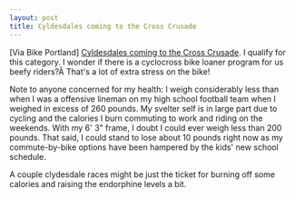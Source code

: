 ```yaml
---
layout: post
title: Cyldesdales coming to the Cross Crusade
---
```


[Via Bike Portland] <a href="http://bikeportland.org/2007/10/18/cyldesdales-coming-to-the-cross-crusade/">Cyldesdales coming to the Cross Crusade</a>. I qualify for this category. I wonder if there is a cyclocross bike loaner program for us beefy riders?Â  That's a lot of extra stress on the bike!

Note to anyone concerned for my health: I weigh considerably less than when I was a offensive lineman on my high school football team when I weighed in excess of 260 pounds. My svelter self is in large part due to cycling and the calories I burn commuting to work and riding on the weekends. With my 6' 3" frame, I doubt I could ever weigh less than 200 pounds. That said, I could stand to lose about 10 pounds right now as my commute-by-bike options have been hampered by the kids' new school schedule.

A couple clydesdale races might be just the ticket for burning off some calories and raising the endorphine levels a bit.

